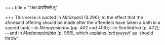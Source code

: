 +++
title = "186 प्रायश्चित्ते तु"

+++
This verse is quoted in *Mitākṣarā* (3.296), to the effect that the
aforesaid offering should be made after the offenders have taken a bath
in a sacred tank;—in *Nirṇayasindhu* (pp. 402 and 409);—in *Smṛtitattva*
(p. 472);—and in *Madanapārijāta* (p. 966), which explains ‘*prāsyeyuḥ*’
as ‘should throw’.


